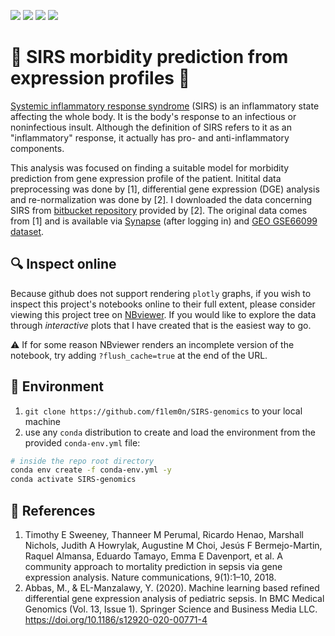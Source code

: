 ![](https://img.shields.io/badge/language-python-yellow.svg)
![](https://img.shields.io/badge/license-MIT-000000.svg)
![](https://img.shields.io/badge/github-v1.0.0-519dd9.svg)
![](https://progress-bar.dev/20)

# 🧬 SIRS morbidity prediction from expression profiles 🧬

[Systemic inflammatory response syndrome](https://en.wikipedia.org/wiki/Systemic_inflammatory_response_syndrome)
(SIRS) is an inflammatory state affecting the whole body. It is the body's response to an infectious or noninfectious insult.
Although the definition of SIRS refers to it as an "inflammatory" response, it actually has pro- and anti-inflammatory components.

This analysis was focused on finding a suitable model for morbidity prediction from gene expression profile of the patient.
Initital data preprocessing was done by [1], differential gene expression (DGE) analysis and re-normalization was done by [2].
I downloaded the data concerning SIRS from [bitbucket repository](https://bitbucket.org/i2rlab/rdea/src/master/) provided by [2].
The original data comes from [1] and is available via [Synapse](https://www.synapse.org/) (after logging in) and
[GEO GSE66099 dataset](https://www.ncbi.nlm.nih.gov/geo/query/acc.cgi?acc=GSE66099).

## 🔍 Inspect online

Because github does not support rendering `plotly` graphs, if you wish to inspect this project's notebooks online to their full extent,
please consider viewing this project tree on [NBviewer](https://nbviewer.org/github/f1lem0n/SIRS-genomics/tree/main/).
If you would like to explore the data through *interactive* plots that I have created that is the easiest way to go.

⚠️ If for some reason NBviewer renders an incomplete version of the notebook, try adding `?flush_cache=true` at the end of the URL.

## 🐍 Environment

1. `git clone https://github.com/f1lem0n/SIRS-genomics` to your local machine
2. use any `conda` distribution to create and load the environment from the provided `conda-env.yml` file:

```bash
# inside the repo root directory
conda env create -f conda-env.yml -y
conda activate SIRS-genomics
```

## 📖 References

1. Timothy E Sweeney, Thanneer M Perumal, Ricardo Henao, Marshall Nichols, Judith A Howrylak, Augustine M Choi, Jesús F Bermejo-Martin, Raquel Almansa, Eduardo Tamayo, Emma E Davenport, et al. A community approach to mortality prediction in sepsis via gene expression analysis. Nature communications, 9(1):1–10, 2018.
2. Abbas, M., & EL-Manzalawy, Y. (2020). Machine learning based refined differential gene expression analysis of pediatric sepsis. In BMC Medical Genomics (Vol. 13, Issue 1). Springer Science and Business Media LLC. https://doi.org/10.1186/s12920-020-00771-4

